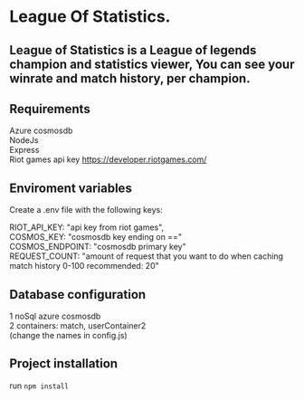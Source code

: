 # League Of Statistics.  

League of Statistics is a League of legends champion and statistics viewer, You can see your winrate and match history, per champion.   
---
## Requirements 
Azure cosmosdb  
NodeJs  
Express  
Riot games api key https://developer.riotgames.com/  

## Enviroment variables
Create a .env file with the following keys:  

RIOT_API_KEY: "api key from riot games",   
COSMOS_KEY: "cosmosdb key ending on =="  
COSMOS_ENDPOINT: "cosmosdb primary key"  
REQUEST_COUNT: "amount of request that you want to do when caching match history 0-100 recommended: 20"  

## Database configuration
1 noSql azure cosmosdb  
2 containers: match, userContainer2     
(change the names in config.js)  

## Project installation
run `npm install`
